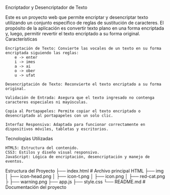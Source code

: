 Encriptador y Desencriptador de Texto

Este es un proyecto web que permite encriptar y desencriptar texto utilizando un conjunto específico de reglas de sustitución de caracteres. El propósito de la aplicación es convertir texto plano en una forma encriptada y, luego, permitir revertir el texto encriptado a su forma original.
Características

    Encriptación de Texto: Convierte las vocales de un texto en su forma encriptada siguiendo las reglas:
        e -> enter
        i -> imes
        a -> ai
        o -> ober
        u -> ufat

    Desencriptación de Texto: Reconvierte el texto encriptado a su forma original.

    Validación de Entrada: Asegura que el texto ingresado no contenga caracteres especiales ni mayúsculas.

    Copia al Portapapeles: Permite copiar el texto encriptado o desencriptado al portapapeles con un solo clic.

    Interfaz Responsiva: Adaptada para funcionar correctamente en dispositivos móviles, tabletas y escritorios.

Tecnologías Utilizadas

    HTML5: Estructura del contenido.
    CSS3: Estilos y diseño visual responsivo.
    JavaScript: Lógica de encriptación, desencriptación y manejo de eventos.

Estructura del Proyecto
├── index.html         # Archivo principal HTML
├── img
│   ├── icon-head.png
│   ├── icon-t.png
│   ├── icon.png
│   ├── red-cat.png
├   ├── warning.png
├── app.js
├── style.css 
└── README.md          # Documentación del proyecto
